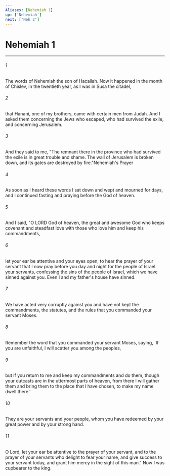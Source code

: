 ```yaml
---
Aliases: [Nehemiah 1]
up: ['Nehemiah']
next: ['Neh 2']
---
```

# Nehemiah 1

***

 

###### 1 
The words of Nehemiah the son of Hacaliah.
 Now it happened in the month of Chislev, in the twentieth year, as I was in Susa the citadel, 
 

###### 2 
that Hanani, one of my brothers, came with certain men from Judah. And I asked them concerning the Jews who escaped, who had survived the exile, and concerning Jerusalem. 
 

###### 3 
And they said to me, "The remnant there in the province who had survived the exile is in great trouble and shame. The wall of Jerusalem is broken down, and its gates are destroyed by fire."Nehemiah's Prayer
 
 

###### 4 
As soon as I heard these words I sat down and wept and mourned for days, and I continued fasting and praying before the God of heaven. 
 

###### 5 
And I said, "O LORD God of heaven, the great and awesome God who keeps covenant and steadfast love with those who love him and keep his commandments, 
 

###### 6 
let your ear be attentive and your eyes open, to hear the prayer of your servant that I now pray before you day and night for the people of Israel your servants, confessing the sins of the people of Israel, which we have sinned against you. Even I and my father's house have sinned. 
 

###### 7 
We have acted very corruptly against you and have not kept the commandments, the statutes, and the rules that you commanded your servant Moses. 
 

###### 8 
Remember the word that you commanded your servant Moses, saying, 'If you are unfaithful, I will scatter you among the peoples, 
 

###### 9 
but if you return to me and keep my commandments and do them, though your outcasts are in the uttermost parts of heaven, from there I will gather them and bring them to the place that I have chosen, to make my name dwell there.' 
 

###### 10 
They are your servants and your people, whom you have redeemed by your great power and by your strong hand. 
 

###### 11 
O Lord, let your ear be attentive to the prayer of your servant, and to the prayer of your servants who delight to fear your name, and give success to your servant today, and grant him mercy in the sight of this man."
 Now I was cupbearer to the king.
 
